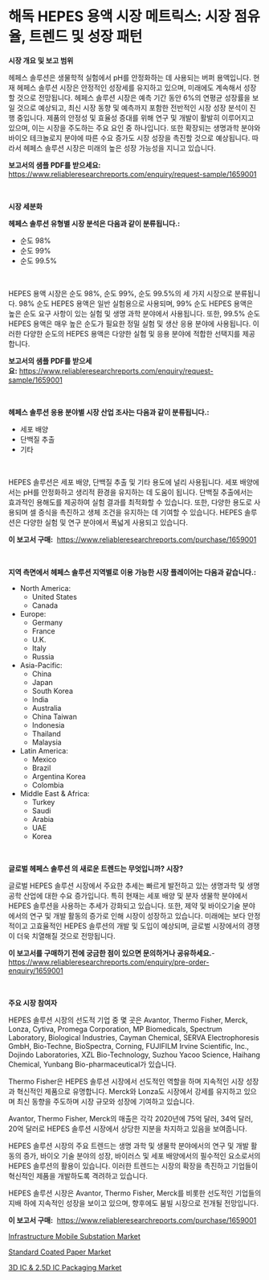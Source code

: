 <p><h1>해독 HEPES 용액 시장 메트릭스: 시장 점유율, 트렌드 및 성장 패턴</h1></p><p><strong>시장 개요 및 보고 범위</strong></p>
<p><p>헤페스 솔루션은 생물학적 실험에서 pH를 안정화하는 데 사용되는 버퍼 용액입니다. 현재 헤페스 솔루션 시장은 안정적인 성장세를 유지하고 있으며, 미래에도 계속해서 성장할 것으로 전망됩니다. 헤페스 솔루션 시장은 예측 기간 동안 6%의 연평균 성장률을 보일 것으로 예상되고, 최신 시장 동향 및 예측까지 포함한 전반적인 시장 성장 분석이 진행 중입니다. 제품의 안정성 및 효율성 증대를 위해 연구 및 개발이 활발히 이루어지고 있으며, 이는 시장을 주도하는 주요 요인 중 하나입니다. 또한 확장되는 생명과학 분야와 바이오 테크놀로지 분야에 따른 수요 증가도 시장 성장을 촉진할 것으로 예상됩니다. 따라서 헤페스 솔루션 시장은 미래의 높은 성장 가능성을 지니고 있습니다.</p></p>
<p><strong>보고서의 샘플 PDF를 받으세요:</strong> <a href="https://www.reliableresearchreports.com/enquiry/request-sample/1659001">https://www.reliableresearchreports.com/enquiry/request-sample/1659001</a></p>
<p>&nbsp;</p>
<p><strong>시장 세분화</strong></p>
<p><strong>헤페스 솔루션 유형별 시장 분석은 다음과 같이 분류됩니다.:</strong></p>
<p><ul><li>순도 98%</li><li>순도 99%</li><li>순도 99.5%</li></ul></p>
<p>&nbsp;</p>
<p><p>HEPES 용액 시장은 순도 98%, 순도 99%, 순도 99.5%의 세 가지 시장으로 분류됩니다. 98% 순도 HEPES 용액은 일반 실험용으로 사용되며, 99% 순도 HEPES 용액은 높은 순도 요구 사항이 있는 실험 및 생명 과학 분야에서 사용됩니다. 또한, 99.5% 순도 HEPES 용액은 매우 높은 순도가 필요한 정밀 실험 및 생산 응용 분야에 사용됩니다. 이러한 다양한 순도의 HEPES 용액은 다양한 실험 및 응용 분야에 적합한 선택지를 제공합니다.</p></p>
<p><strong>보고서의 샘플 PDF를 받으세요:</strong>&nbsp;<a href="https://www.reliableresearchreports.com/enquiry/request-sample/1659001">https://www.reliableresearchreports.com/enquiry/request-sample/1659001</a></p>
<p>&nbsp;</p>
<p><strong> 헤페스 솔루션 응용 분야별 시장 산업 조사는 다음과 같이 분류됩니다.:</strong></p>
<p><ul><li>세포 배양</li><li>단백질 추출</li><li>기타</li></ul></p>
<p>&nbsp;</p>
<p><p>HEPES 솔루션은 세포 배양, 단백질 추출 및 기타 용도에 널리 사용됩니다. 세포 배양에서는 pH를 안정화하고 생리적 환경을 유지하는 데 도움이 됩니다. 단백질 추출에서는 효과적인 용해도를 제공하여 실험 결과를 최적화할 수 있습니다. 또한, 다양한 용도로 사용되며 셀 증식을 촉진하고 생체 조건을 유지하는 데 기여할 수 있습니다. HEPES 솔루션은 다양한 실험 및 연구 분야에서 폭넓게 사용되고 있습니다.</p></p>
<p><strong>이 보고서 구매:</strong>&nbsp; <a href="https://www.reliableresearchreports.com/purchase/1659001">https://www.reliableresearchreports.com/purchase/1659001</a></p>
<p>&nbsp;</p>
<p><strong>지역 측면에서 헤페스 솔루션 지역별로 이용 가능한 시장 플레이어는 다음과 같습니다.:</strong></p>
<p><ul>
    <li>
        North America:
        <ul>
            <li>United States</li>
            <li>Canada</li>
        </ul>
    </li>
    <li>
        Europe:
        <ul>
            <li>Germany</li>
            <li>France</li>
            <li>U.K.</li>
            <li>Italy</li>
            <li>Russia</li>
        </ul>
    </li>
    <li>
        Asia-Pacific:
        <ul>
            <li>China</li>
            <li>Japan</li>
            <li>South Korea</li>
            <li>India</li>
            <li>Australia</li>
            <li>China Taiwan</li>
            <li>Indonesia</li>
            <li>Thailand</li>
            <li>Malaysia</li>
        </ul>
    </li>
    <li>
        Latin America:
        <ul>
            <li>Mexico</li>
            <li>Brazil</li>
            <li>Argentina Korea</li>
            <li>Colombia</li>
        </ul>
    </li>
    <li>
        Middle East & Africa:
        <ul>
            <li>Turkey</li>
            <li>Saudi</li>
            <li>Arabia</li>
            <li>UAE</li>
            <li>Korea</li>
        </ul>
    </li>
    </ul></p>
<p>&nbsp;</p>
<p><strong>글로벌 헤페스 솔루션 의 새로운 트렌드는 무엇입니까? 시장?</strong></p>
<p><p>글로벌 HEPES 솔루션 시장에서 주요한 추세는 빠르게 발전하고 있는 생명과학 및 생명공학 산업에 대한 수요 증가입니다. 특히 현재는 세포 배양 및 분자 생물학 분야에서 HEPES 솔루션을 사용하는 추세가 강화되고 있습니다. 또한, 제약 및 바이오기술 분야에서의 연구 및 개발 활동의 증가로 인해 시장이 성장하고 있습니다. 미래에는 보다 안정적이고 고효율적인 HEPES 솔루션의 개발 및 도입이 예상되며, 글로벌 시장에서의 경쟁이 더욱 치열해질 것으로 전망됩니다.</p></p>
<p><strong>이 보고서를 구매하기 전에 궁금한 점이 있으면 문의하거나 공유하세요.</strong>- <a href="https://www.reliableresearchreports.com/enquiry/pre-order-enquiry/1659001">https://www.reliableresearchreports.com/enquiry/pre-order-enquiry/1659001</a></p>
<p>&nbsp;</p>
<p><strong>주요 시장 참여자</strong></p>
<p><p>HEPES 솔루션 시장의 선도적 기업 중 몇 곳은 Avantor, Thermo Fisher, Merck, Lonza, Cytiva, Promega Corporation, MP Biomedicals, Spectrum Laboratory, Biological Industries, Cayman Chemical, SERVA Electrophoresis GmbH, Bio-Techne, BioSpectra, Corning, FUJIFILM Irvine Scientific, Inc., Dojindo Laboratories, XZL Bio-Technology, Suzhou Yacoo Science, Haihang Chemical, Yunbang Bio-pharmaceutical가 있습니다.</p><p>Thermo Fisher은 HEPES 솔루션 시장에서 선도적인 역할을 하며 지속적인 시장 성장과 혁신적인 제품으로 유명합니다. Merck와 Lonza도 시장에서 강세를 유지하고 있으며 최신 동향을 주도하며 시장 규모와 성장에 기여하고 있습니다.</p><p>Avantor, Thermo Fisher, Merck의 매출은 각각 2020년에 75억 달러, 34억 달러, 20억 달러로 HEPES 솔루션 시장에서 상당한 지분을 차지하고 있음을 보여줍니다.</p><p>HEPES 솔루션 시장의 주요 트렌드는 생명 과학 및 생물학 분야에서의 연구 및 개발 활동의 증가, 바이오 기술 분야의 성장, 바이러스 및 세포 배양에서의 필수적인 요소로서의 HEPES 솔루션의 활용이 있습니다. 이러한 트렌드는 시장의 확장을 촉진하고 기업들이 혁신적인 제품을 개발하도록 격려하고 있습니다.</p><p>HEPES 솔루션 시장은 Avantor, Thermo Fisher, Merck를 비롯한 선도적인 기업들의 지배 하에 지속적인 성장을 보이고 있으며, 향후에도 붐빌 시장으로 전개될 전망입니다.</p></p>
<p><strong>이 보고서 구매:</strong>&nbsp;&nbsp;<a href="https://www.reliableresearchreports.com/purchase/1659001">https://www.reliableresearchreports.com/purchase/1659001</a></p>
<p><p><a href="https://github.com/edytherolanlouisejk1miz0wig/Market-Research-Report-List-1/blob/main/infrastructure-mobile-substation-market.md">Infrastructure Mobile Substation Market</a></p><p><a href="https://military-diascia-e68.notion.site/Global-Standard-Coated-Paper-Market-by-Types-Applications-and-Major-Players-with-Regional-Growth--7a61feb4816243bcaffb8593671316fe">Standard Coated Paper Market</a></p><p><a href="https://github.com/peachesmcdowel1/Market-Research-Report-List-2/blob/main/3d-ic-25d-ic-packaging-market.md">3D IC & 2.5D IC Packaging Market</a></p></p>
